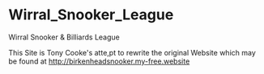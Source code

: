 # Wirral_Snooker_League
Wirral Snooker &amp; Billiards League

This Site is Tony Cooke's atte,pt to rewrite the original Website which may be found at 
http://birkenheadsnooker.my-free.website
